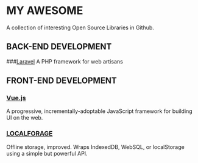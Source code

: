 # MY AWESOME
A collection of interesting Open Source Libraries in Github.

## BACK-END DEVELOPMENT

###[Laravel](https://laravel.com)
A PHP framework for web artisans


## FRONT-END DEVELOPMENT

### [Vue.js](https://github.com/vuejs/vue)
A progressive, incrementally-adoptable JavaScript framework for building UI on the web.

### [LOCALFORAGE](https://localforage.github.io/localForage/)
Offline storage, improved. Wraps IndexedDB, WebSQL, or localStorage using a simple but powerful API.

